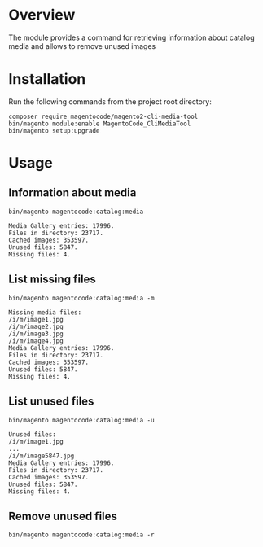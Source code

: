 # Overview

The module provides a command for retrieving information about catalog media and allows to remove unused images

# Installation

Run the following commands from the project root directory:

```
composer require magentocode/magento2-cli-media-tool
bin/magento module:enable MagentoCode_CliMediaTool
bin/magento setup:upgrade
```

# Usage

## Information about media

```
bin/magento magentocode:catalog:media

Media Gallery entries: 17996.
Files in directory: 23717.
Cached images: 353597.
Unused files: 5847.
Missing files: 4.
```

## List missing files

```
bin/magento magentocode:catalog:media -m

Missing media files:
/i/m/image1.jpg
/i/m/image2.jpg
/i/m/image3.jpg
/i/m/image4.jpg
Media Gallery entries: 17996.
Files in directory: 23717.
Cached images: 353597.
Unused files: 5847.
Missing files: 4.
```

## List unused files

```
bin/magento magentocode:catalog:media -u

Unused files:
/i/m/image1.jpg
...
/i/m/image5847.jpg
Media Gallery entries: 17996.
Files in directory: 23717.
Cached images: 353597.
Unused files: 5847.
Missing files: 4.
```

## Remove unused files

```
bin/magento magentocode:catalog:media -r
```
